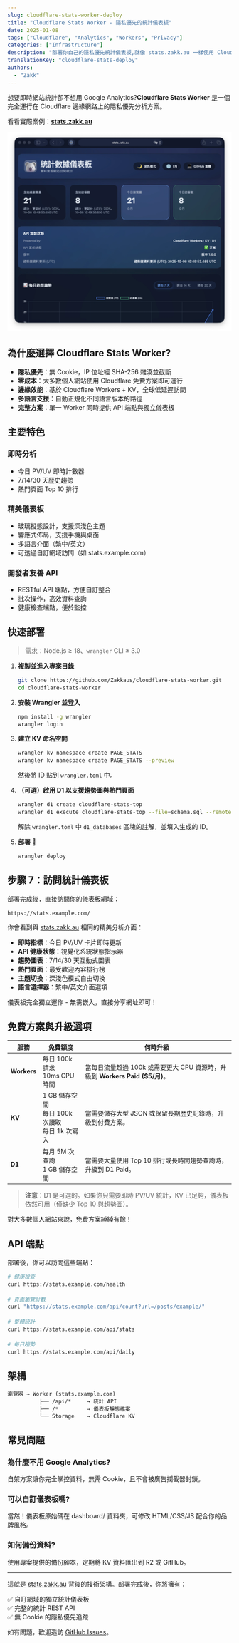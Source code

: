 ```yaml
---
slug: cloudflare-stats-worker-deploy
title: "Cloudflare Stats Worker - 隱私優先的統計儀表板"
date: 2025-01-08
tags: ["Cloudflare", "Analytics", "Workers", "Privacy"]
categories: ["Infrastructure"]
description: "部署你自己的隱私優先統計儀表板,就像 stats.zakk.au 一樣使用 Cloudflare Workers"
translationKey: "cloudflare-stats-deploy"
authors:
  - "Zakk"
---
```


想要即時網站統計卻不想用 Google Analytics?**Cloudflare Stats Worker** 是一個完全運行在 Cloudflare 邊緣網路上的隱私優先分析方案。

看看實際案例：**[stats.zakk.au](https://stats.zakk.au/)**

![統計儀表板](stats-dashboard.webp)

## 為什麼選擇 Cloudflare Stats Worker?

- **隱私優先**：無 Cookie，IP 位址經 SHA-256 雜湊並截斷
- **零成本**：大多數個人網站使用 Cloudflare 免費方案即可運行
- **邊緣效能**：基於 Cloudflare Workers + KV，全球低延遲訪問
- **多語言支援**：自動正規化不同語言版本的路徑
- **完整方案**：單一 Worker 同時提供 API 端點與獨立儀表板

## 主要特色

### 即時分析
- 今日 PV/UV 即時計數器
- 7/14/30 天歷史趨勢
- 熱門頁面 Top 10 排行

### 精美儀表板
- 玻璃擬態設計，支援深淺色主題
- 響應式佈局，支援手機與桌面
- 多語言介面（繁中/英文）
- 可透過自訂網域訪問（如 stats.example.com）

### 開發者友善 API
- RESTful API 端點，方便自訂整合
- 批次操作，高效資料查詢
- 健康檢查端點，便於監控

## 快速部署

> 需求：Node.js ≥ 18、`wrangler` CLI ≥ 3.0

1. **複製並進入專案目錄**
   ```bash
   git clone https://github.com/Zakkaus/cloudflare-stats-worker.git
   cd cloudflare-stats-worker
   ```

2. **安裝 Wrangler 並登入**
   ```bash
   npm install -g wrangler
   wrangler login
   ```

3. **建立 KV 命名空間**
   ```bash
   wrangler kv namespace create PAGE_STATS
   wrangler kv namespace create PAGE_STATS --preview
   ```
   然後將 ID 貼到 `wrangler.toml` 中。

4. **（可選）啟用 D1 以支援趨勢圖與熱門頁面**
   ```bash
   wrangler d1 create cloudflare-stats-top
   wrangler d1 execute cloudflare-stats-top --file=schema.sql --remote
   ```
   解除 `wrangler.toml` 中 `d1_databases` 區塊的註解，並填入生成的 ID。

5. **部署 🎉**
   ```bash
   wrangler deploy
   ```

## 步驟 7：訪問統計儀表板

部署完成後，直接訪問你的儀表板網域：

```
https://stats.example.com/
```

你會看到與 [stats.zakk.au](https://stats.zakk.au/) 相同的精美分析介面：

- **即時指標**：今日 PV/UV 卡片即時更新
- **API 健康狀態**：視覺化系統狀態指示器
- **趨勢圖表**：7/14/30 天互動式圖表
- **熱門頁面**：最受歡迎內容排行榜
- **主題切換**：深淺色模式自由切換
- **語言選擇器**：繁中/英文介面選項

儀表板完全獨立運作 - 無需嵌入，直接分享網址即可！

## 免費方案與升級選項

| 服務 | 免費額度 | 何時升級 |
|------|---------|---------|
| **Workers** | 每日 100k 請求<br>10ms CPU 時間 | 當每日流量超過 100k 或需要更大 CPU 資源時，升級到 **Workers Paid ($5/月)**。 |
| **KV** | 1 GB 儲存空間<br>每日 100k 次讀取<br>每日 1k 次寫入 | 當需要儲存大型 JSON 或保留長期歷史記錄時，升級到付費方案。 |
| **D1** | 每月 5M 次查詢<br>1 GB 儲存空間 | 當需要大量使用 Top 10 排行或長時間趨勢查詢時，升級到 D1 Paid。 |

> **注意**：D1 是可選的。如果你只需要即時 PV/UV 統計，KV 已足夠，儀表板依然可用（僅缺少 Top 10 與趨勢圖）。

對大多數個人網站來說，免費方案綽綽有餘！

## API 端點

部署後，你可以訪問這些端點：

```bash
# 健康檢查
curl https://stats.example.com/health

# 頁面瀏覽計數
curl "https://stats.example.com/api/count?url=/posts/example/"

# 整體統計
curl https://stats.example.com/api/stats

# 每日趨勢
curl https://stats.example.com/api/daily
```

## 架構

```
瀏覽器 → Worker (stats.example.com)
          ├── /api/*     → 統計 API
          ├── /*         → 儀表板靜態檔案
          └── Storage    → Cloudflare KV
```

## 常見問題

### 為什麼不用 Google Analytics?
自架方案讓你完全掌控資料，無需 Cookie，且不會被廣告攔截器封鎖。

### 可以自訂儀表板嗎?
當然！儀表板原始碼在 dashboard/ 資料夾，可修改 HTML/CSS/JS 配合你的品牌風格。

### 如何備份資料?
使用專案提供的備份腳本，定期將 KV 資料匯出到 R2 或 GitHub。

---

這就是 [stats.zakk.au](https://stats.zakk.au/) 背後的技術架構。部署完成後，你將擁有：

✅ 自訂網域的獨立統計儀表板  
✅ 完整的統計 REST API  
✅ 無 Cookie 的隱私優先追蹤  

如有問題，歡迎造訪 [GitHub Issues](https://github.com/Zakkaus/cloudflare-stats-worker/issues)。
